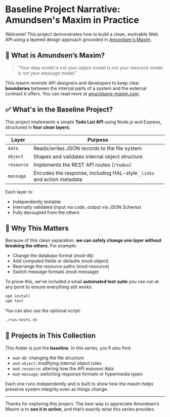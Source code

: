 # Baseline Project Narrative: Amundsen's Maxim in Practice

Welcome! This project demonstrates how to build a clean, evolvable Web API using a layered design approach grounded in [Amundsen's Maxim](https://www.amundsens-maxim.com/).

## 🧠 What is Amundsen’s Maxim?

> "Your data model is not your object model is not your resource model is not your message model."

This maxim reminds API designers and developers to keep clear **boundaries** between the internal parts of a system and the external contract it offers. You can read more at [amundsens-maxim.com](https://www.amundsens-maxim.com/).

## ✅ What's in the Baseline Project?

This project implements a simple **Todo List API** using Node.js and Express, structured in **four clean layers**:

| Layer     | Purpose                                   |
|-----------|-------------------------------------------|
| `data`    | Reads/writes JSON records to the file system |
| `object`  | Shapes and validates internal object structure |
| `resource`| Implements the REST API routes (`/todos`)     |
| `message` | Encodes the response, including HAL-style `_links` and action metadata |

Each layer is:
- Independently testable
- Internally validated (input via code, output via JSON Schema)
- Fully decoupled from the others

## 🔄 Why This Matters

Because of this clean separation, **we can safely change one layer without breaking the others**. For example:
- Change the database format (mod-db)
- Add computed fields or defaults (mod-object)
- Rearrange the resource paths (mod-resource)
- Switch message formats (mod-message)

To prove this, we’ve included a small **automated test suite** you can run at any point to ensure everything still works:
```bash
npm install
npm test
```

You can also use the optional script:
```bash
./run-tests.sh
```

## 🧪 Projects in This Collection

This folder is just the **baseline**. In this series, you’ll also find:

- `mod-db`: changing the file structure
- `mod-object`: modifying internal object rules
- `mod-resource`: altering how the API exposes data
- `mod-message`: switching response formats or hypermedia types

Each one runs independently and is built to show how the maxim helps preserve system integrity even as things change.

---

Thanks for exploring this project. The best way to appreciate Amundsen’s Maxim is to **see it in action**, and that’s exactly what this series provides.
